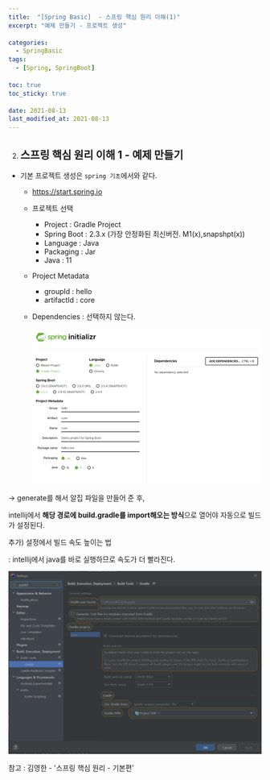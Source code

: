 ```yaml
---
title:  "[Spring Basic]  - 스프링 핵심 원리 이해(1)"
excerpt: "예제 만들기 - 프로젝트 생성"

categories:
  - SpringBasic
tags:
  - [Spring, SpringBoot]

toc: true
toc_sticky: true
 
date: 2021-08-13
last_modified_at: 2021-08-13
---
```


2. ## 스프링 핵심 원리 이해 1 - 예제 만들기

- 기본 프로젝트 생성은 `spring 기초`에서와 같다.

  - https://start.spring.io

  - 프로젝트 선택

    - Project : Gradle Project
    - Spring Boot : 2.3.x (가장 안정화된 최신버전. M1(x),snapshpt(x))
    - Language : Java
    - Packaging : Jar
    - Java : 11

  - Project Metadata

    - groupId : hello
    - artifactId : core

  - Dependencies :  선택하지 않는다.

    ![image-20210819023649549](https://raw.githubusercontent.com/soleu/image_repo/main/img/image-20210819023649549.png)

  

-> generate를 해서 알집 파일을 만들어 준 후,

intellij에서 **해당 경로에 build.gradle를 import해오는 방식**으로 열어야 자동으로 빌드가 설정된다. 



추가) 설정에서 빌드 속도 높이는 법

: intellij에서 java를 바로 실행하므로 속도가 더 빨라진다.

![image-20210819025754497](https://raw.githubusercontent.com/soleu/image_repo/main/img/image-20210819025754497.png)


참고 : 김영한 - '스프링 핵심 원리 - 기본편'
